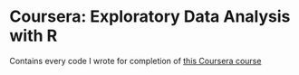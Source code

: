 # Coursera: Exploratory Data Analysis with R
Contains every code I wrote for completion of [this Coursera course](https://www.coursera.org/learn/exploratory-data-analysis/home/)
